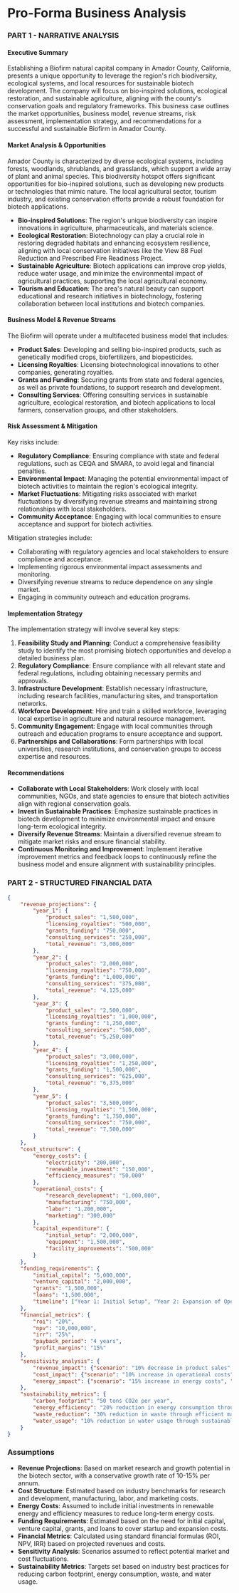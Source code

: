# Pro-Forma Business Analysis

### PART 1 - NARRATIVE ANALYSIS

#### Executive Summary
Establishing a Biofirm natural capital company in Amador County, California, presents a unique opportunity to leverage the region's rich biodiversity, ecological systems, and local resources for sustainable biotech development. The company will focus on bio-inspired solutions, ecological restoration, and sustainable agriculture, aligning with the county's conservation goals and regulatory frameworks. This business case outlines the market opportunities, business model, revenue streams, risk assessment, implementation strategy, and recommendations for a successful and sustainable Biofirm in Amador County.

#### Market Analysis & Opportunities
Amador County is characterized by diverse ecological systems, including forests, woodlands, shrublands, and grasslands, which support a wide array of plant and animal species. This biodiversity hotspot offers significant opportunities for bio-inspired solutions, such as developing new products or technologies that mimic nature. The local agricultural sector, tourism industry, and existing conservation efforts provide a robust foundation for biotech applications.

- **Bio-inspired Solutions**: The region's unique biodiversity can inspire innovations in agriculture, pharmaceuticals, and materials science.
- **Ecological Restoration**: Biotechnology can play a crucial role in restoring degraded habitats and enhancing ecosystem resilience, aligning with local conservation initiatives like the View 88 Fuel Reduction and Prescribed Fire Readiness Project.
- **Sustainable Agriculture**: Biotech applications can improve crop yields, reduce water usage, and minimize the environmental impact of agricultural practices, supporting the local agricultural economy.
- **Tourism and Education**: The area's natural beauty can support educational and research initiatives in biotechnology, fostering collaboration between local institutions and biotech companies.

#### Business Model & Revenue Streams
The Biofirm will operate under a multifaceted business model that includes:

- **Product Sales**: Developing and selling bio-inspired products, such as genetically modified crops, biofertilizers, and biopesticides.
- **Licensing Royalties**: Licensing biotechnological innovations to other companies, generating royalties.
- **Grants and Funding**: Securing grants from state and federal agencies, as well as private foundations, to support research and development.
- **Consulting Services**: Offering consulting services in sustainable agriculture, ecological restoration, and biotech applications to local farmers, conservation groups, and other stakeholders.

#### Risk Assessment & Mitigation
Key risks include:

- **Regulatory Compliance**: Ensuring compliance with state and federal regulations, such as CEQA and SMARA, to avoid legal and financial penalties.
- **Environmental Impact**: Managing the potential environmental impact of biotech activities to maintain the region's ecological integrity.
- **Market Fluctuations**: Mitigating risks associated with market fluctuations by diversifying revenue streams and maintaining strong relationships with local stakeholders.
- **Community Acceptance**: Engaging with local communities to ensure acceptance and support for biotech activities.

Mitigation strategies include:
- Collaborating with regulatory agencies and local stakeholders to ensure compliance and acceptance.
- Implementing rigorous environmental impact assessments and monitoring.
- Diversifying revenue streams to reduce dependence on any single market.
- Engaging in community outreach and education programs.

#### Implementation Strategy
The implementation strategy will involve several key steps:

1. **Feasibility Study and Planning**: Conduct a comprehensive feasibility study to identify the most promising biotech opportunities and develop a detailed business plan.
2. **Regulatory Compliance**: Ensure compliance with all relevant state and federal regulations, including obtaining necessary permits and approvals.
3. **Infrastructure Development**: Establish necessary infrastructure, including research facilities, manufacturing sites, and transportation networks.
4. **Workforce Development**: Hire and train a skilled workforce, leveraging local expertise in agriculture and natural resource management.
5. **Community Engagement**: Engage with local communities through outreach and education programs to ensure acceptance and support.
6. **Partnerships and Collaborations**: Form partnerships with local universities, research institutions, and conservation groups to access expertise and resources.

#### Recommendations
- **Collaborate with Local Stakeholders**: Work closely with local communities, NGOs, and state agencies to ensure that biotech activities align with regional conservation goals.
- **Invest in Sustainable Practices**: Emphasize sustainable practices in biotech development to minimize environmental impact and ensure long-term ecological integrity.
- **Diversify Revenue Streams**: Maintain a diversified revenue stream to mitigate market risks and ensure financial stability.
- **Continuous Monitoring and Improvement**: Implement iterative improvement metrics and feedback loops to continuously refine the business model and ensure alignment with sustainability principles.

### PART 2 - STRUCTURED FINANCIAL DATA

```json
{
    "revenue_projections": {
        "year_1": {
            "product_sales": "1,500,000",
            "licensing_royalties": "500,000",
            "grants_funding": "750,000",
            "consulting_services": "250,000",
            "total_revenue": "3,000,000"
        },
        "year_2": {
            "product_sales": "2,000,000",
            "licensing_royalties": "750,000",
            "grants_funding": "1,000,000",
            "consulting_services": "375,000",
            "total_revenue": "4,125,000"
        },
        "year_3": {
            "product_sales": "2,500,000",
            "licensing_royalties": "1,000,000",
            "grants_funding": "1,250,000",
            "consulting_services": "500,000",
            "total_revenue": "5,250,000"
        },
        "year_4": {
            "product_sales": "3,000,000",
            "licensing_royalties": "1,250,000",
            "grants_funding": "1,500,000",
            "consulting_services": "625,000",
            "total_revenue": "6,375,000"
        },
        "year_5": {
            "product_sales": "3,500,000",
            "licensing_royalties": "1,500,000",
            "grants_funding": "1,750,000",
            "consulting_services": "750,000",
            "total_revenue": "7,500,000"
        }
    },
    "cost_structure": {
        "energy_costs": {
            "electricity": "200,000",
            "renewable_investment": "150,000",
            "efficiency_measures": "50,000"
        },
        "operational_costs": {
            "research_development": "1,000,000",
            "manufacturing": "750,000",
            "labor": "1,200,000",
            "marketing": "300,000"
        },
        "capital_expenditure": {
            "initial_setup": "2,000,000",
            "equipment": "1,500,000",
            "facility_improvements": "500,000"
        }
    },
    "funding_requirements": {
        "initial_capital": "5,000,000",
        "venture_capital": "2,000,000",
        "grants": "1,500,000",
        "loans": "1,500,000",
        "timeline": ["Year 1: Initial Setup", "Year 2: Expansion of Operations", "Year 3: Scaling Up"]
    },
    "financial_metrics": {
        "roi": "20%",
        "npv": "10,000,000",
        "irr": "25%",
        "payback_period": "4 years",
        "profit_margins": "15%"
    },
    "sensitivity_analysis": {
        "revenue_impact": {"scenario": "10% decrease in product sales", "impact": "5% decrease in total revenue"},
        "cost_impact": {"scenario": "10% increase in operational costs", "impact": "3% decrease in profit margins"},
        "energy_impact": {"scenario": "15% increase in energy costs", "impact": "2% decrease in profit margins"}
    },
    "sustainability_metrics": {
        "carbon_footprint": "50 tons CO2e per year",
        "energy_efficiency": "20% reduction in energy consumption through renewable investments",
        "waste_reduction": "30% reduction in waste through efficient manufacturing processes",
        "water_usage": "10% reduction in water usage through sustainable practices"
    }
}
```

### Assumptions
- **Revenue Projections**: Based on market research and growth potential in the biotech sector, with a conservative growth rate of 10-15% per annum.
- **Cost Structure**: Estimated based on industry benchmarks for research and development, manufacturing, labor, and marketing costs.
- **Energy Costs**: Assumed to include initial investments in renewable energy and efficiency measures to reduce long-term energy costs.
- **Funding Requirements**: Estimated based on the need for initial capital, venture capital, grants, and loans to cover startup and expansion costs.
- **Financial Metrics**: Calculated using standard financial formulas (ROI, NPV, IRR) based on projected revenues and costs.
- **Sensitivity Analysis**: Scenarios assumed to reflect potential market and cost fluctuations.
- **Sustainability Metrics**: Targets set based on industry best practices for reducing carbon footprint, energy consumption, waste, and water usage.